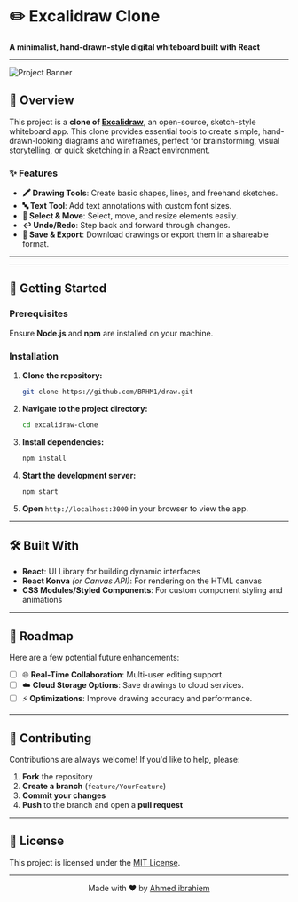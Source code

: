 # ✏️ Excalidraw Clone

**A minimalist, hand-drawn-style digital whiteboard built with React**

---

![Project Banner](https://via.placeholder.com/800x200?text=Project+Banner+or+Screenshot+here) <!-- Replace with a relevant banner image -->

## 📜 Overview

This project is a **clone of [Excalidraw](https://excalidraw.com)**, an open-source, sketch-style whiteboard app. This clone provides essential tools to create simple, hand-drawn-looking diagrams and wireframes, perfect for brainstorming, visual storytelling, or quick sketching in a React environment.

### ✨ Features

- **🖍️ Drawing Tools**: Create basic shapes, lines, and freehand sketches.
- **🔤 Text Tool**: Add text annotations with custom font sizes.
- **🎯 Select & Move**: Select, move, and resize elements easily.
- **↩️ Undo/Redo**: Step back and forward through changes.
- **💾 Save & Export**: Download drawings or export them in a shareable format.

---

<!-- ## 🌐 Demo

[Live Demo](https://your-live-demo-link.com) 

Or take a look at the screenshots below:

![Screenshot1](https://via.placeholder.com/600x400?text=Screenshot+1)  
![Screenshot2](https://via.placeholder.com/600x400?text=Screenshot+2) Replace with actual screenshots -->

---

## 🚀 Getting Started

### Prerequisites

Ensure **Node.js** and **npm** are installed on your machine.

### Installation

1. **Clone the repository:**

   ```bash
   git clone https://github.com/BRHM1/draw.git
   ```

2. **Navigate to the project directory:**

   ```bash
   cd excalidraw-clone
   ```

3. **Install dependencies:**

   ```bash
   npm install
   ```

4. **Start the development server:**

   ```bash
   npm start
   ```

5. **Open** `http://localhost:3000` in your browser to view the app.

---

## 🛠️ Built With

- **React**: UI Library for building dynamic interfaces
- **React Konva** *(or Canvas API)*: For rendering on the HTML canvas
- **CSS Modules/Styled Components**: For custom component styling and animations

---

## 🎯 Roadmap

Here are a few potential future enhancements:

- [ ] 🌐 **Real-Time Collaboration**: Multi-user editing support.
- [ ] ☁️ **Cloud Storage Options**: Save drawings to cloud services.
- [ ] ⚡ **Optimizations**: Improve drawing accuracy and performance.

---

## 🤝 Contributing

Contributions are always welcome! If you'd like to help, please:

1. **Fork** the repository
2. **Create a branch** (`feature/YourFeature`)
3. **Commit your changes**
4. **Push** to the branch and open a **pull request**

---

## 📄 License

This project is licensed under the [MIT License](LICENSE).

---

<div align="center">
  
  Made with ❤️ by [Ahmed ibrahiem](https://github.com/BRHM1)
  
</div>
